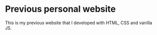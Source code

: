 # Previous personal website

This is my previous website that I developed with HTML, CSS and vanilla JS.
